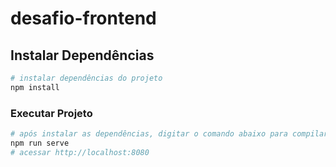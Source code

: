 # desafio-frontend

## Instalar Dependências
```sh
# instalar dependências do projeto
npm install 
```
### Executar Projeto
```sh
# após instalar as dependências, digitar o comando abaixo para compilar e executar o projeto
npm run serve
# acessar http://localhost:8080
```

